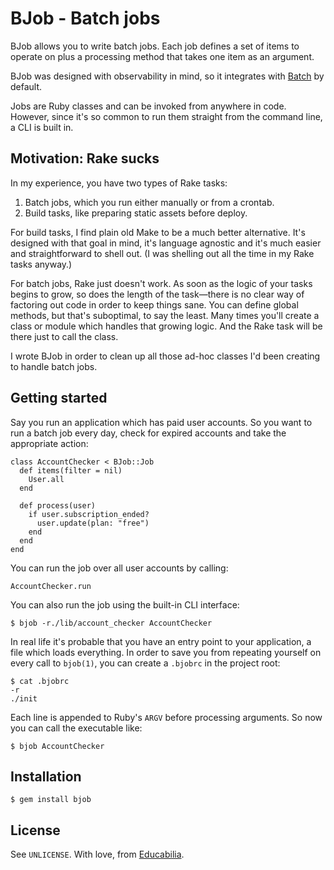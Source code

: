 BJob - Batch jobs
=================

BJob allows you to write batch jobs. Each job defines a set of items to operate
on plus a processing method that takes one item as an argument.

BJob was designed with observability in mind, so it integrates with [Batch][1]
by default.

Jobs are Ruby classes and can be invoked from anywhere in code. However, since
it's so common to run them straight from the command line, a CLI is built in.

Motivation: Rake sucks
----------------------

In my experience, you have two types of Rake tasks:

1. Batch jobs, which you run either manually or from a crontab.
2. Build tasks, like preparing static assets before deploy.

For build tasks, I find plain old Make to be a much better alternative. It's
designed with that goal in mind, it's language agnostic and it's much easier
and straightforward to shell out. (I was shelling out all the time in my Rake
tasks anyway.)

For batch jobs, Rake just doesn't work. As soon as the logic of your tasks
begins to grow, so does the length of the task—there is no clear way of
factoring out code in order to keep things sane.  You can define global
methods, but that's suboptimal, to say the least. Many times you'll create a
class or module which handles that growing logic. And the Rake task will be
there just to call the class.

I wrote BJob in order to clean up all those ad-hoc classes I'd been creating to
handle batch jobs.

Getting started
---------------

Say you run an application which has paid user accounts. So you want to run
a batch job every day, check for expired accounts and take the appropriate
action:

    class AccountChecker < BJob::Job
      def items(filter = nil)
        User.all
      end

      def process(user)
        if user.subscription_ended?
          user.update(plan: "free")
        end
      end
    end

You can run the job over all user accounts by calling:

    AccountChecker.run

You can also run the job using the built-in CLI interface:

    $ bjob -r./lib/account_checker AccountChecker

In real life it's probable that you have an entry point to your application, a
file which loads everything. In order to save you from repeating yourself on
every call to `bjob(1)`, you can create a `.bjobrc` in the project root:

    $ cat .bjobrc
    -r
    ./init

Each line is appended to Ruby's `ARGV` before processing arguments. So now you
can call the executable like:

    $ bjob AccountChecker

Installation
------------

    $ gem install bjob

License
-------

See `UNLICENSE`. With love, from [Educabilia](http://educabilia.com).

[1]: https://github.com/djanowski/batch
